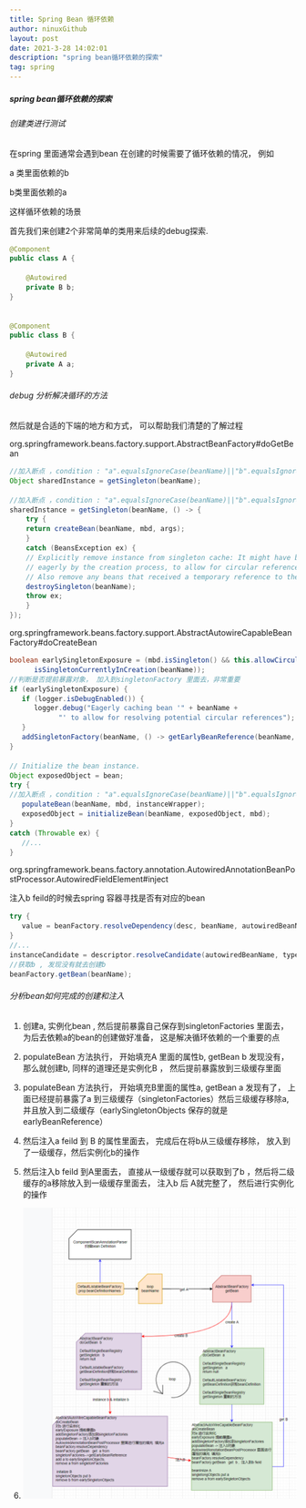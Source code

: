 ```yaml
---
title: Spring Bean 循环依赖
author: ninuxGithub
layout: post
date: 2021-3-28 14:02:01
description: "spring bean循环依赖的探索"
tag: spring
---
```


##### spring bean循环依赖的探索

###### 创建类进行测试

在spring 里面通常会遇到bean 在创建的时候需要了循环依赖的情况， 例如

a 类里面依赖的b

b类里面依赖的a

这样循环依赖的场景

首先我们来创建2个非常简单的类用来后续的debug探索.

```java
@Component
public class A {

    @Autowired
    private B b;
}


@Component
public class B {

    @Autowired
    private A a;
}

```



###### debug 分析解决循环的方法

然后就是合适的下端的地方和方式， 可以帮助我们清楚的了解过程

org.springframework.beans.factory.support.AbstractBeanFactory#doGetBean

```java
//加入断点 ，condition : "a".equalsIgnoreCase(beanName)||"b".equalsIgnoreCase(beanName)
Object sharedInstance = getSingleton(beanName);

//加入断点 ，condition : "a".equalsIgnoreCase(beanName)||"b".equalsIgnoreCase(beanName)
sharedInstance = getSingleton(beanName, () -> {
    try {
    return createBean(beanName, mbd, args);
    }
    catch (BeansException ex) {
    // Explicitly remove instance from singleton cache: It might have been put there
    // eagerly by the creation process, to allow for circular reference resolution.
    // Also remove any beans that received a temporary reference to the bean.
    destroySingleton(beanName);
    throw ex;
    }
});
```



org.springframework.beans.factory.support.AbstractAutowireCapableBeanFactory#doCreateBean

```java
boolean earlySingletonExposure = (mbd.isSingleton() && this.allowCircularReferences &&
      isSingletonCurrentlyInCreation(beanName));
//判断是否提前暴露对象， 加入到singletonFactory 里面去，非常重要
if (earlySingletonExposure) {
   if (logger.isDebugEnabled()) {
      logger.debug("Eagerly caching bean '" + beanName +
            "' to allow for resolving potential circular references");
   }
   addSingletonFactory(beanName, () -> getEarlyBeanReference(beanName, mbd, bean));
}

// Initialize the bean instance.
Object exposedObject = bean;
try {
//加入断点 ，condition : "a".equalsIgnoreCase(beanName)||"b".equalsIgnoreCase(beanName)    
   populateBean(beanName, mbd, instanceWrapper);
   exposedObject = initializeBean(beanName, exposedObject, mbd);
}
catch (Throwable ex) {
   //...
}
```

org.springframework.beans.factory.annotation.AutowiredAnnotationBeanPostProcessor.AutowiredFieldElement#inject

注入b feild的时候去spring 容器寻找是否有对应的bean

```java
try {
   value = beanFactory.resolveDependency(desc, beanName, autowiredBeanNames, typeConverter);
}
//...
instanceCandidate = descriptor.resolveCandidate(autowiredBeanName, type, this);
//获取b , 发现没有就去创建b
beanFactory.getBean(beanName);
```



###### 分析bean如何完成的创建和注入

1. 创建a, 实例化bean , 然后提前暴露自己保存到singletonFactories 里面去， 为后去依赖a的bean的创建做好准备， 这是解决循环依赖的一个重要的点

2. populateBean 方法执行， 开始填充A 里面的属性b, getBean b 发现没有， 那么就创建b, 同样的道理还是实例化B ， 然后提前暴露放到三级缓存里面

3. populateBean 方法执行， 开始填充B里面的属性a, getBean a 发现有了， 上面已经提前暴露了a 到三级缓存（singletonFactories）然后三级缓存移除a, 并且放入到二级缓存（earlySingletonObjects  保存的就是earlyBeanReference）

4. 然后注入a feild 到 B 的属性里面去， 完成后在将b从三级缓存移除， 放入到了一级缓存，然后实例化b的操作

5. 然后注入b feild 到A里面去， 直接从一级缓存就可以获取到了b ，然后将二级缓存的a移除放入到一级缓存里面去， 注入b 后 A就完整了， 然后进行实例化的操作

6. ![image-bean-circle-inject](/images/posts/bean-circle-inject.png)

   
    
    
    
    
 
    
    
    